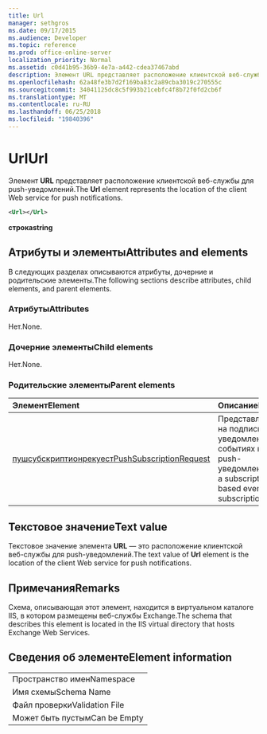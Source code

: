 ```yaml
---
title: Url
manager: sethgros
ms.date: 09/17/2015
ms.audience: Developer
ms.topic: reference
ms.prod: office-online-server
localization_priority: Normal
ms.assetid: c0d41b95-36b9-4e7a-a442-cdea37467abd
description: Элемент URL представляет расположение клиентской веб-службы для push-уведомлений.
ms.openlocfilehash: 62a48fe3b7d2f169ba83c2a89cba3019c270555c
ms.sourcegitcommit: 34041125dc8c5f993b21cebfc4f8b72f0fd2cb6f
ms.translationtype: MT
ms.contentlocale: ru-RU
ms.lasthandoff: 06/25/2018
ms.locfileid: "19840396"
---
```

# <a name="url"></a><span data-ttu-id="e5526-103">Url</span><span class="sxs-lookup"><span data-stu-id="e5526-103">Url</span></span>

<span data-ttu-id="e5526-104">Элемент **URL** представляет расположение клиентской веб-службы для push-уведомлений.</span><span class="sxs-lookup"><span data-stu-id="e5526-104">The **Url** element represents the location of the client Web service for push notifications.</span></span> 
  
```XML
<Url></Url>
```

 <span data-ttu-id="e5526-105">**строка**</span><span class="sxs-lookup"><span data-stu-id="e5526-105">**string**</span></span>
## <a name="attributes-and-elements"></a><span data-ttu-id="e5526-106">Атрибуты и элементы</span><span class="sxs-lookup"><span data-stu-id="e5526-106">Attributes and elements</span></span>

<span data-ttu-id="e5526-107">В следующих разделах описываются атрибуты, дочерние и родительские элементы.</span><span class="sxs-lookup"><span data-stu-id="e5526-107">The following sections describe attributes, child elements, and parent elements.</span></span>
  
### <a name="attributes"></a><span data-ttu-id="e5526-108">Атрибуты</span><span class="sxs-lookup"><span data-stu-id="e5526-108">Attributes</span></span>

<span data-ttu-id="e5526-109">Нет.</span><span class="sxs-lookup"><span data-stu-id="e5526-109">None.</span></span>
  
### <a name="child-elements"></a><span data-ttu-id="e5526-110">Дочерние элементы</span><span class="sxs-lookup"><span data-stu-id="e5526-110">Child elements</span></span>

<span data-ttu-id="e5526-111">Нет.</span><span class="sxs-lookup"><span data-stu-id="e5526-111">None.</span></span>
  
### <a name="parent-elements"></a><span data-ttu-id="e5526-112">Родительские элементы</span><span class="sxs-lookup"><span data-stu-id="e5526-112">Parent elements</span></span>

|<span data-ttu-id="e5526-113">**Элемент**</span><span class="sxs-lookup"><span data-stu-id="e5526-113">**Element**</span></span>|<span data-ttu-id="e5526-114">**Описание**</span><span class="sxs-lookup"><span data-stu-id="e5526-114">**Description**</span></span>|
|:-----|:-----|
|[<span data-ttu-id="e5526-115">пушсубскриптионрекуест</span><span class="sxs-lookup"><span data-stu-id="e5526-115">PushSubscriptionRequest</span></span>](pushsubscriptionrequest.md) <br/> |<span data-ttu-id="e5526-116">Представляет подписку на подписку на уведомления о событиях на основе push-уведомлений.</span><span class="sxs-lookup"><span data-stu-id="e5526-116">Represents a subscription to a push-based event notification subscription.</span></span>  <br/> |
   
## <a name="text-value"></a><span data-ttu-id="e5526-117">Текстовое значение</span><span class="sxs-lookup"><span data-stu-id="e5526-117">Text value</span></span>

<span data-ttu-id="e5526-118">Текстовое значение элемента **URL** — это расположение клиентской веб-службы для push-уведомлений.</span><span class="sxs-lookup"><span data-stu-id="e5526-118">The text value of **Url** element is the location of the client Web service for push notifications.</span></span> 
  
## <a name="remarks"></a><span data-ttu-id="e5526-119">Примечания</span><span class="sxs-lookup"><span data-stu-id="e5526-119">Remarks</span></span>

<span data-ttu-id="e5526-120">Схема, описывающая этот элемент, находится в виртуальном каталоге IIS, в котором размещены веб-службы Exchange.</span><span class="sxs-lookup"><span data-stu-id="e5526-120">The schema that describes this element is located in the IIS virtual directory that hosts Exchange Web Services.</span></span>
  
## <a name="element-information"></a><span data-ttu-id="e5526-121">Сведения об элементе</span><span class="sxs-lookup"><span data-stu-id="e5526-121">Element information</span></span>

||
|:-----|
|<span data-ttu-id="e5526-122">Пространство имен</span><span class="sxs-lookup"><span data-stu-id="e5526-122">Namespace</span></span>  <br/> |
|<span data-ttu-id="e5526-123">Имя схемы</span><span class="sxs-lookup"><span data-stu-id="e5526-123">Schema Name</span></span>  <br/> |
|<span data-ttu-id="e5526-124">Файл проверки</span><span class="sxs-lookup"><span data-stu-id="e5526-124">Validation File</span></span>  <br/> |
|<span data-ttu-id="e5526-125">Может быть пустым</span><span class="sxs-lookup"><span data-stu-id="e5526-125">Can be Empty</span></span>  <br/> |
   

